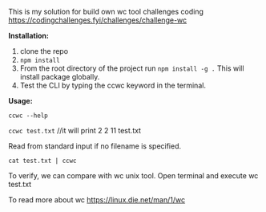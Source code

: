 This is my solution for build own wc tool challenges coding https://codingchallenges.fyi/challenges/challenge-wc

**Installation:**

1. clone the repo
2. ```npm install```
3. From the root directory of the project run
```npm install -g .``` This will install package globally.
4. Test the CLI by typing the ccwc keyword in the terminal.

**Usage:**

```ccwc --help```

```ccwc test.txt```
//it will print 
2 2 11 test.txt 

Read from standard input if no filename is specified.

```cat test.txt | ccwc```

To verify, we can compare with wc unix tool. 
Open terminal and execute wc test.txt

To read more about wc https://linux.die.net/man/1/wc



